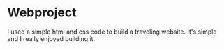 # Webproject
I used a simple html and css code to build a traveling website. It's simple and I really enjoyed building it.
